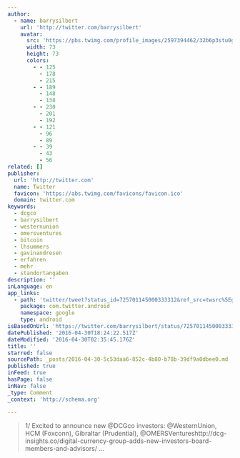 ```yaml
---
author:
  - name: barrysilbert
    url: 'http://twitter.com/barrysilbert'
    avatar:
      src: 'https://pbs.twimg.com/profile_images/2597394462/32b6p3stu0g09zwy8rq5_bigger.jpeg'
      width: 73
      height: 73
      colors:
        - - 125
          - 178
          - 215
        - - 189
          - 148
          - 138
        - - 230
          - 201
          - 192
        - - 121
          - 96
          - 89
        - - 39
          - 43
          - 56
related: []
publisher:
  url: 'http://twitter.com'
  name: Twitter
  favicon: 'https://abs.twimg.com/favicons/favicon.ico'
  domain: twitter.com
keywords:
  - dcgco
  - barrysilbert
  - westernunion
  - omersventures
  - bitcoin
  - lhsummers
  - gavinandresen
  - erfahren
  - mehr
  - standortangaben
description: ''
inLanguage: en
app_links:
  - path: 'twitter/tweet?status_id=725701145000333312&ref_src=twsrc%5Egoogle%7Ctwcamp%5Eandroidseo%7Ctwgr%5Estatus%7Ctwterm%5E725701145000333312'
    package: com.twitter.android
    namespace: google
    type: android
isBasedOnUrl: 'https://twitter.com/barrysilbert/status/725701145000333312?lang=de'
datePublished: '2016-04-30T18:24:22.517Z'
dateModified: '2016-04-30T02:35:45.176Z'
title: ''
starred: false
sourcePath: _posts/2016-04-30-5c53daa6-852c-4b80-b78b-39df9a0dbee0.md
published: true
inFeed: true
hasPage: false
inNav: false
_type: Comment
_context: 'http://schema.org'

---
```

> 1/ Excited to announce new @DCGco investors: @WesternUnion, HCM (Foxconn), Gibraltar (Prudential), @OMERSVentureshttp://dcg-insights.co/digital-currency-group-adds-new-investors-board-members-and-advisors/ ...